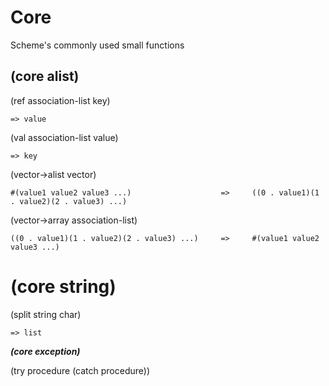 # Core
Scheme's commonly used small functions


## (core alist)

(ref association-list key)

`=> value`

(val association-list value)

`=> key`

(vector->alist vector)	

`#(value1 value2 value3 ...)                    =>     ((0 . value1)(1 . value2)(2 . value3) ...)`	
		
(vector->array association-list)	
		
`((0 . value1)(1 . value2)(2 . value3) ...)     =>     #(value1 value2 value3 ...)`


# (core string)

(split string char)   

`=> list`

***(core exception)***

(try procedure (catch procedure))
